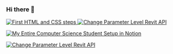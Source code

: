 ### Hi there 👋

<!-- BEGIN EXAMPLE-YOUTUBE-CARDS -->
<a href="https://www.youtube.com/watch?v=1tbb4JUSlA0">
  <picture>
    <source media="(prefers-color-scheme: dark)" srcset="https://ytcards.demolab.com/?id=UCPl4ch3nITvVgFvOeemF-TQ&title=First+HTML+and+CSS+steps&lang=en&timestamp=1661864404&background_color=%230d1117&title_color=%23ffffff&stats_color=%23dedede&max_title_lines=2&width=250&border_radius=5&duration=312">
    <img src="https://ytcards.demolab.com/?id=UCPl4ch3nITvVgFvOeemF-TQ&title=First+HTML+and+CSS+steps&lang=en&timestamp=1661864404&background_color=%23ffffff&title_color=%2324292f&stats_color=%2357606a&max_title_lines=2&width=250&border_radius=5&duration=312" alt="First HTML and CSS steps" title="First HTML and CSS steps">
  </picture>
</a>

<a href="https://www.youtube.com/watch?v=1F6EUURSrd4">
  <picture>
    <source media="(prefers-color-scheme: dark)" srcset="https://ytcards.demolab.com/?id=UCPl4ch3nITvVgFvOeemF-TQ&title=Change+Parameter+Level+Revit+API&lang=en&timestamp=1661864404&background_color=%230d1117&title_color=%23ffffff&stats_color=%23dedede&max_title_lines=2&width=250&border_radius=5&duration=312">
    <img src="https://ytcards.demolab.com/?id=UCPl4ch3nITvVgFvOeemF-TQ&title=Change+Parameter+Level+Revit+API&lang=en&timestamp=1661864404&background_color=%23ffffff&title_color=%2324292f&stats_color=%2357606a&max_title_lines=2&width=250&border_radius=5&duration=312" alt="Change Parameter Level Revit API" title="Change Parameter Level Revit API">
  </picture>
</a>

[![My Entire Computer Science Student Setup in Notion](https://ytcards.demolab.com/?id=Nv1Z3Aximdg&title=My+Entire+Computer+Science+Student+Setup+in+Notion&lang=en&timestamp=1692043807&background_color=%230d1117&title_color=%23ffffff&stats_color=%23dedede&max_title_lines=1&width=250&border_radius=5&duration=1296 "My Entire Computer Science Student Setup in Notion")](https://www.youtube.com/watch?v=Nv1Z3Aximdg)


[![Change Parameter Level Revit API](https://ytcards.demolab.com/?id=UCPl4ch3nITvVgFvOeemF-TQ&title=Change+Parameter+Level+Revit+API&lang=en&timestamp=1692043807&background_color=%230d1117&title_color=%23ffffff&stats_color=%23dedede&max_title_lines=1&width=250&border_radius=5&duration=1296 "Change Parameter Level Revit API")](https://www.youtube.com/watch?v=Nv1Z3Aximdg)

<!--
**AnnaAntonovna/AnnaAntonovna** is a ✨ _special_ ✨ repository because its `README.md` (this file) appears on your GitHub profile.

Here are some ideas to get you started:

- 🔭 I’m currently working on ...
- 🌱 I’m currently learning ...
- 👯 I’m looking to collaborate on ...
- 🤔 I’m looking for help with ...
- 💬 Ask me about ...
- 📫 How to reach me: ...
- 😄 Pronouns: ...
- ⚡ Fun fact: ...
-->
